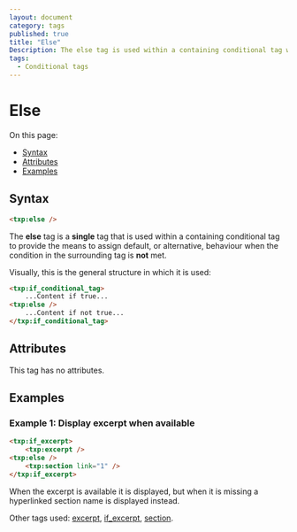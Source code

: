 ```yaml
---
layout: document
category: tags
published: true
title: "Else"
Description: The else tag is used within a containing conditional tag when the condition in the surrounding tag is not met.
tags:
  - Conditional tags
---
```


# Else

On this page:

* [Syntax](#user-content-syntax)
* [Attributes](#user-content-attributes)
* [Examples](#user-content-examples)

## Syntax

~~~ html
<txp:else />
~~~

The **else** tag is a __single__ tag that is used within a containing conditional tag to provide the means to assign default, or alternative, behaviour when the condition in the surrounding tag is **not** met.

Visually, this is the general structure in which it is used:

~~~ html
<txp:if_conditional_tag>
    ...Content if true...
<txp:else />
    ...Content if not true...
</txp:if_conditional_tag>
~~~

## Attributes

This tag has no attributes.

## Examples

### Example 1: Display excerpt when available

~~~ html
<txp:if_excerpt>
    <txp:excerpt />
<txp:else />
    <txp:section link="1" />
</txp:if_excerpt>
~~~

When the excerpt is available it is displayed, but when it is missing a hyperlinked section name is displayed instead.

Other tags used: [excerpt](excerpt), [if_excerpt](if-excerpt), [section](section).
